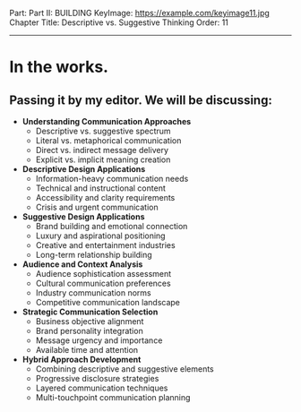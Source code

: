 Part: Part II: BUILDING
KeyImage: https://example.com/keyimage11.jpg
Chapter Title: Descriptive vs. Suggestive Thinking
Order: 11

---

# In the works.

## Passing it by my editor. We will be discussing:

- **Understanding Communication Approaches**
  - Descriptive vs. suggestive spectrum
  - Literal vs. metaphorical communication
  - Direct vs. indirect message delivery
  - Explicit vs. implicit meaning creation
- **Descriptive Design Applications**
  - Information-heavy communication needs
  - Technical and instructional content
  - Accessibility and clarity requirements
  - Crisis and urgent communication
- **Suggestive Design Applications**
  - Brand building and emotional connection
  - Luxury and aspirational positioning
  - Creative and entertainment industries
  - Long-term relationship building
- **Audience and Context Analysis**
  - Audience sophistication assessment
  - Cultural communication preferences
  - Industry communication norms
  - Competitive communication landscape
- **Strategic Communication Selection**
  - Business objective alignment
  - Brand personality integration
  - Message urgency and importance
  - Available time and attention
- **Hybrid Approach Development**
  - Combining descriptive and suggestive elements
  - Progressive disclosure strategies
  - Layered communication techniques
  - Multi-touchpoint communication planning

<div style="height: 120px;"></div>
